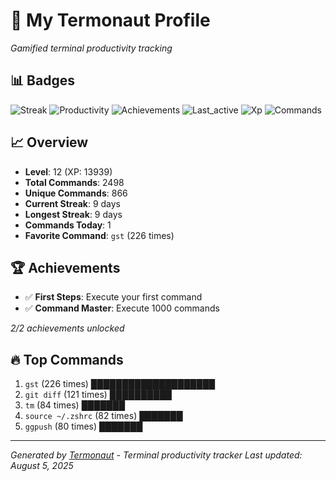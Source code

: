 # 🚀 My Termonaut Profile

*Gamified terminal productivity tracking*

## 📊 Badges

![Streak](https://img.shields.io/badge/Streak-9+days-blue?style=flat-square&logo=terminal&logoColor=white) ![Productivity](https://img.shields.io/badge/Productivity-80.0%25-green?style=flat-square&logo=terminal&logoColor=white) ![Achievements](https://img.shields.io/badge/Achievements-5%2F10-blue?style=flat-square&logo=terminal&logoColor=white) ![Last_active](https://img.shields.io/badge/Last+Active-9m+ago-brightgreen?style=flat-square&logo=terminal&logoColor=white) ![Xp](https://img.shields.io/badge/XP-Level+12+%2813939%2F16900%29-blue?style=flat-square&logo=terminal&logoColor=white) ![Commands](https://img.shields.io/badge/Commands-2498-blue?style=flat-square&logo=terminal&logoColor=white) 

## 📈 Overview

- **Level**: 12 (XP: 13939)
- **Total Commands**: 2498
- **Unique Commands**: 866
- **Current Streak**: 9 days
- **Longest Streak**: 9 days
- **Commands Today**: 1
- **Favorite Command**: `gst` (226 times)

## 🏆 Achievements

- ✅ **First Steps**: Execute your first command
- ✅ **Command Master**: Execute 1000 commands

*2/2 achievements unlocked*

## 🔥 Top Commands

1. `gst` (226 times) ████████████████████
2. `git diff` (121 times) ██████████
3. `tm` (84 times) ███████
4. `source ~/.zshrc` (82 times) ███████
5. `ggpush` (80 times) ███████

---

*Generated by [Termonaut](https://github.com/oiahoon/termonaut) - Terminal productivity tracker*
*Last updated: August 5, 2025*
